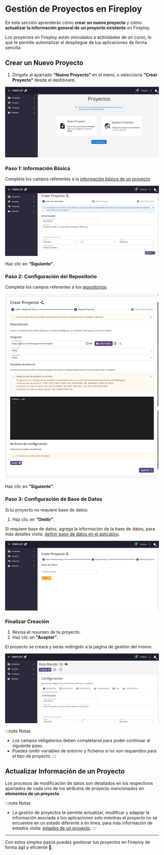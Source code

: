 # Gestión de Proyectos en Fireploy

En esta sección aprenderás cómo **crear un nuevo proyecto** y cómo **actualizar la información general de un proyecto existente** en Fireploy.

Los proyectos en Fireploy están vinculados a actividades de un curso, lo que te permite automatizar el despliegue de tus aplicaciones de forma sencilla.

## Crear un Nuevo Proyecto

1. Dirígete al apartado **“Nuevo Proyecto”** en el menú, o selecciona **“Crear Proyecto”** desde el dashboard.

![alt text](image.png)

### Paso 1: Información Básica

Completa los campos referentes a la [información básica de un proyecto](../elementos-de-un-proyecto/informacion-basica/index.md).

![alt text](image-1.png)

Haz clic en **“Siguiente”**.

### Paso 2: Configuración del Repositorio

Completa los campos referentes a los [repositorios](/docs/usuario-general/proyectos/elementos-de-un-proyecto/repositorios/index.md).

![alt text](image-2.png)

Haz clic en **“Siguiente”**.

### Paso 3: Configuración de Base de Datos

Si tu proyecto no requiere base de datos:

1. Haz clic en **“Omitir”**.

Si requiere base de datos, agrega la información de la base de datos, para más detalles visita: [definir base de datos en el aplicativo](../elementos-de-un-proyecto/bases-de-datos/index.md).

![alt text](image-3.png)

### Finalizar Creación

1. Revisa el resumen de tu proyecto.
2. Haz clic en **“Aceptar”**.

El proyecto se creará y serás redirigido a la página de gestión del mismo.

![alt text](image-4.png)

:::note Notas

- Los campos obligatorios deben completarse para poder continuar al siguiente paso.
- Puedes omitir variables de entorno y ficheros si no son requeridos para el tipo de proyecto.
  :::

## Actualizar Información de un Proyecto

Los procesos de modificación de datos son detallados en los respectivos apartados de cada uno de los atributos de proyecto mencionados en **elementos de un proyecto**

:::note Notas

- La gestión de proyectos te permite actualizar, modificar y adaptar la información asociada a tus aplicaciones solo mientras el proyecto no se encuentre en un estado diferente a en línea, para más información de estados visita: [estados de un proyecto](../elementos-de-un-proyecto//estado/index.md).
  :::

---

Con estos simples pasos puedes gestionar tus proyectos en Fireploy de forma ágil y eficiente 🚀.
